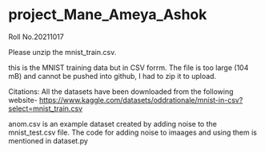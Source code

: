 # project_Mane_Ameya_Ashok
Roll No.20211017 


Please unzip the mnist_train.csv.

this is the MNIST training data but in CSV forrm. The file is too large (104 mB) and cannot be pushed into github, I had to zip it to upload.


Citations: All the datasets have been downloaded from the following website- https://www.kaggle.com/datasets/oddrationale/mnist-in-csv?select=mnist_train.csv


anom.csv is an example dataset created by adding noise to the mnist_test.csv file. The code for adding noise to imaages and using them is mentioned in dataset.py
